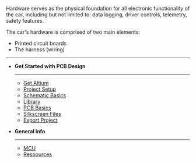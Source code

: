<style>
  .md-grid {
    max-width: 1440px;
  }
</style>

Hardware serves as the physical foundation for all electronic functionality of the car, including but not limited to: data logging, driver controls, telemetry, safety features.

The car's hardware is comprised of two main elements:

- Printed circuit boards
- The harness (wiring)

---

<div class="grid cards" markdown>

-   __Get Started with PCB Design__

    ---

    - [Get Altium](Altium/get-altium.md)
    - [Project Setup](Altium/project-setup.md)
    - [Schematic Basics](Altium/schematic-basics.md)
    - [Library](Altium/library.md)
    - [PCB Basics](Altium/pcb-basics.md)
    - [Silkscreen Files](Altium/silkscreen-files.md)
    - [Export Project](Altium/export-project.md)

-   __General Info__

    ---

    - [MCU](MCU.md)
    - [Resoources](resources.md)

</div>